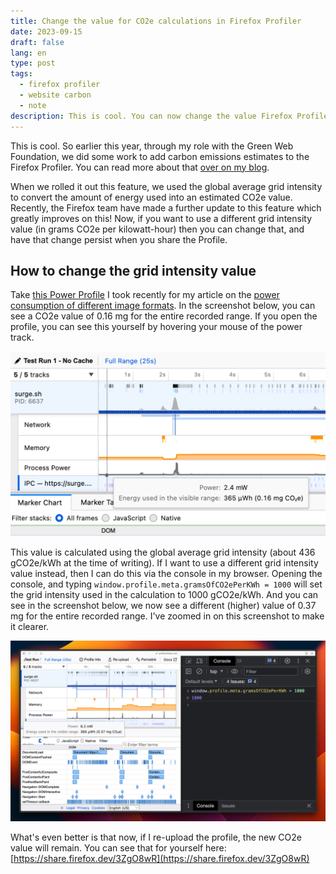 ```yaml
---
title: Change the value for CO2e calculations in Firefox Profiler
date: 2023-09-15
draft: false
lang: en
type: post
tags:
  - firefox profiler
  - website carbon
  - note
description: This is cool. You can now change the value Firefox Profiler uses when it calculates the CO2e emissions in a Power Profile.
---
```


This is cool. So earlier this year, through my role with the Green Web Foundation, we did some work to add carbon emissions estimates to the Firefox Profiler. You can read more about that [over on my blog](https://fershad.com/writing/co2e-estimates-in-firefox-profiler/).

When we rolled it out this feature, we used the global average grid intensity to convert the amount of energy used into an estimated CO2e value. Recently, the Firefox team have made a further update to this feature which greatly improves on this! Now, if you want to use a different grid intensity value (in grams CO2e per kilowatt-hour) then you can change that, and have that change persist when you share the Profile.

## How to change the grid intensity value

Take [this Power Profile](https://profiler.firefox.com/public/tdactt1zn64g58pqcnv92btc4r9v0e3v7yr2qdg/marker-chart/?globalTrackOrder=0&profileName=Test%20Run%201%20-%20No%20Cache&thread=0&v=10) I took recently for my article on the [power consumption of different image formats](https://fershad.com/writing/power-consumption-jpeg-webp-and-avif/). In the screenshot below, you can see a CO2e value of 0.16 mg for the entire recorded range. If you open the profile, you can see this yourself by hovering your mouse of the power track.

<img src="../../public/img/SCR-20230915-syqf.png" alt="Screenshot of the Firefox Profiler showing power consumption and CO2e estimates." >

This value is calculated using the global average grid intensity (about 436 gCO2e/kWh at the time of writing). If I want to use a different grid intensity value instead, then I can do this via the console in my browser. Opening the console, and typing `window.profile.meta.gramsOfCO2ePerKWh = 1000` will set the grid intensity used in the calculation to 1000 gCO2e/kWh. And you can see in the screenshot below, we now see a different (higher) value of 0.37 mg for the entire recorded range. I've zoomed in on this screenshot to make it clearer.

<img src="../../public/img/SCR-20230915-tbrm.jpeg" alt="Screenshot showing the browser console open, with a command to change the grid intensity of the Firefox Profiler. One the left of the screen, a Profile is open showing the power and CO2e values.">

What's even better is that now, if I re-upload the profile, the new CO2e value will remain. You can see that for yourself here: [https://share.firefox.dev/3ZgO8wR](https://share.firefox.dev/3ZgO8wR)
